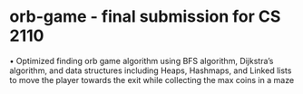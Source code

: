 # orb-game - final submission for CS 2110

• Optimized finding orb game algorithm using BFS algorithm, Dijkstra’s algorithm, and data structures including Heaps, Hashmaps, and Linked lists to move the player towards the exit while collecting the max coins in a maze
